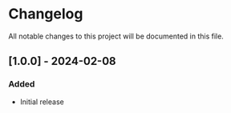 # Changelog

All notable changes to this project will be documented in this file.

## [1.0.0] - 2024-02-08

### Added

- Initial release